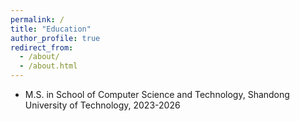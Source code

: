 ```yaml
---
permalink: /
title: "Education"
author_profile: true
redirect_from: 
  - /about/
  - /about.html
---
```


- M.S. in School of Computer Science and Technology, Shandong University of Technology, 2023-2026

